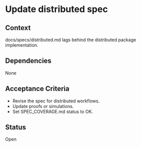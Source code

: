# Update distributed spec

## Context
docs/specs/distributed.md lags behind the distributed package implementation.

## Dependencies
None

## Acceptance Criteria
- Revise the spec for distributed workflows.
- Update proofs or simulations.
- Set SPEC_COVERAGE.md status to OK.

## Status
Open
